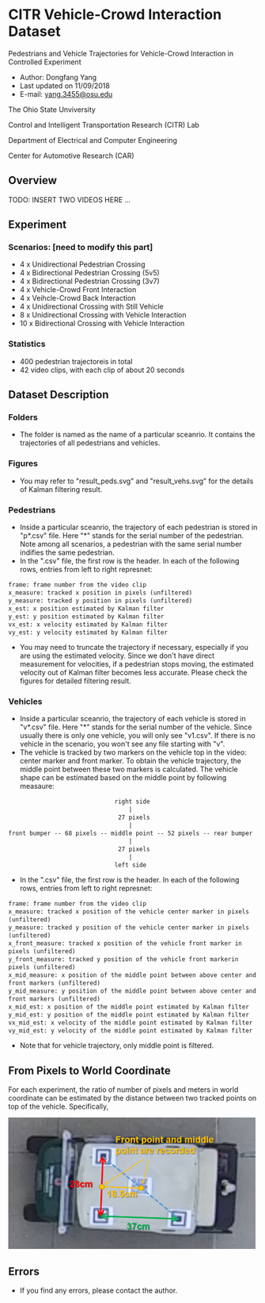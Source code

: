 # CITR Vehicle-Crowd Interaction Dataset
Pedestrians and Vehicle Trajectories for Vehicle-Crowd Interaction in Controlled Experiment

* Author: Dongfang Yang
* Last updated on 11/09/2018
* E-mail: yang.3455@osu.edu

The Ohio State Unviversity

Control and Intelligent Transportation Research (CITR) Lab

Department of Electrical and Computer Engineering

Center for Automotive Research (CAR)

## Overview

TODO: INSERT TWO VIDEOS HERE ...

## Experiment

### Scenarios: [need to modify this part]
- 4 x Unidirectional Pedestrian Crossing 
- 4 x Bidirectional Pedestrian Crossing (5v5)
- 4 x Bidirectional Pedestrian Crossing (3v7)
- 4 x Vehicle-Crowd Front Interaction
- 4 x Veihcle-Crowd Back Interaction
- 4 x Unidirectional Crossing with Still Vehicle
- 8 x Unidirectional Crossing with Vehicle Interaction
- 10 x Bidirectional Crossing with Vehicle Interaction

### Statistics
- 400 pedestrian trajectoreis in total
- 42 video clips, with each clip of about 20 seconds

## Dataset Description

### Folders
- The folder is named as the name of a particular sceanrio. It contains the trajectories of all pedestrians and vehicles.

### Figures
- You may refer to "result_peds.svg" and "result_vehs.svg" for the details of Kalman filtering result.

### Pedestrians
- Inside a particular sceanrio, the trajectory of each pedestrian is stored in "p*.csv" file. Here "*" stands for the serial number of the pedestrian. Note among all scenarios, a pedestrian with the same serial number indifies the same pedestrian.
- In the ".csv" file, the first row is the header. In each of the following rows, entries from left to right represnet:

```
frame: frame number from the video clip
x_measure: tracked x position in pixels (unfiltered)
y_measure: tracked y position in pixels (unfiltered)
x_est: x position estimated by Kalman filter
y_est: y position estimated by Kalman filter
vx_est: x velocity estimated by Kalman filter 
vy_est: y velocity estimated by Kalman filter
```

- You may need to truncate the trajectory if necessary, especially if you are using the estimated velocity. Since we don't have direct measurement for velocities, if a pedestrian stops moving, the estimated velocity out of Kalman filter becomes less accurate. Please check the figures for detailed filtering result.

### Vehicles
- Inside a particular sceanrio, the trajectory of each vehicle is stored in "v*.csv" file. Here "*" stands for the serial number of the vehicle. Since usually there is only one vehicle, you will only see "v1.csv". If there is no vehicle in the scenario, you won't see any file starting with "v".
- The vehicle is tracked by two markers on the vehicle top in the video: center marker and front marker. To obtain the vehicle trajectory, the middle point between these two markers is calculated. The vehicle shape can be estimated based on the middle point by following measaure:

```
                              right side                             
                                  |
                               27 pixels
                                  |
front bumper -- 68 pixels -- middle point -- 52 pixels -- rear bumper
                                  |
                               27 pixels
                                  |
                              left side 
```

- In the ".csv" file, the first row is the header. In each of the following rows, entries from left to right represnet:

```
frame: frame number from the video clip
x_measure: tracked x position of the vehicle center marker in pixels (unfiltered)
y_measure: tracked y position of the vehicle center marker in pixels (unfiltered)
x_front_measure: tracked x position of the vehicle front marker in pixels (unfiltered)
y_front_measure: tracked y position of the vehicle front markerin pixels (unfiltered)
x_mid_measure: x position of the middle point between above center and front markers (unfiltered)
y_mid_measure: y position of the middle point between above center and front markers (unfiltered)
x_mid_est: x position of the middle point estimated by Kalman filter
y_mid_est: y position of the middle point estimated by Kalman filter
vx_mid_est: x velocity of the middle point estimated by Kalman filter 
vy_mid_est: y velocity of the middle point estimated by Kalman filter
```

- Note that for vehicle trajectory, only middle point is filtered. 

## From Pixels to World Coordinate
For each experiment, the ratio of number of pixels and meters in world coordinate can be estimated by the distance between two tracked points on top of the vehicle. Specifically, 

<img src="vehicle_markers.png" width="500">

## Errors
- If you find any errors, please contact the author.

